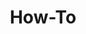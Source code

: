 ---
layout: page
title: How-To
nav: true
nav_order: 6
dropdown: true
sitemap: false
children: 
    - title: Waze
      permalink: /waze/
    - title: divider
    - title: Google Map
      permalink: /gmap/
    - title: divider
    - title: Youtube
      permalink: /youtube/
    - title: divider
    - title: Tiktok
      permalink: /tiktok/
    - title: divider
    - title: Uber
      permalink: /uber/
    - title: divider
    - title: Airplay
      permalink: /airplay/
    - title: divider
    - title: Karaoke
      permalink: /karaoke/
    - title: divider
    - title: Hotspot
      permalink: /hotspot/         
    - title: divider
    - title: FLAC
      permalink: https://tlplayer.com  
---